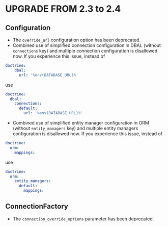 UPGRADE FROM 2.3 to 2.4
=======================

Configuration
--------

 * The `override_url` configuration option has been deprecated.
 * Combined use of simplified connection configuration in DBAL (without `connections` key) 
   and multiple connection configuration is disallowed now. If you experience this issue, instead of
```yaml
doctrine:
    dbal:
      url: '%env(DATABASE_URL)%'
```
use
```yaml
doctrine:
  dbal:
    connections:
      default:
        url: '%env(DATABASE_URL)%'        
```
* Combined use of simplified entity manager configuration in ORM (without `entity_managers` key)
  and multiple entity managers configuration is disallowed now. If you experience this issue, instead of
```yaml
doctrine:
  orm:
    mappings:
```
use
```yaml
doctrine:
  orm:
    entity_managers:
      default:
        mappings:        
```

ConnectionFactory
--------

 * The `connection_override_options` parameter has been deprecated.
